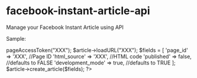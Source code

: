 # facebook-instant-article-api
Manage your Facebook Instant Article using API

Sample:

<?php
require_once __DIR__ . '/autoload.php';


$article = new Instant_Article();
$article->pageAccessToken("XXX");
$article->loadURL("XXX");


$fields = [
	'page_id' => 'XXX', //Page ID
  'html_source' => 'XXX', //HTML code
  'published' => false, //defaults to FALSE
  'development_mode' => true, //defaults to TRUE
];

$article->create_article($fields);
?>
